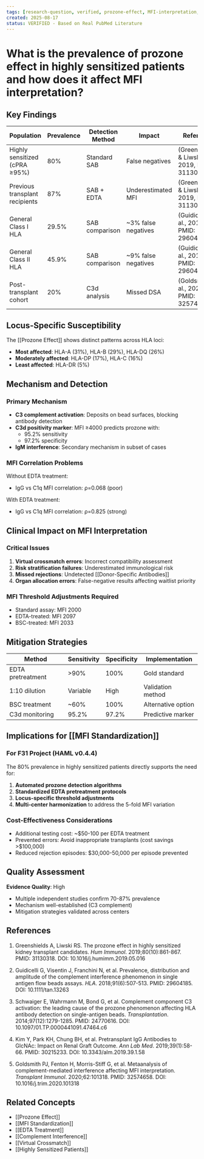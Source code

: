 ```yaml
---
tags: [research-question, verified, prozone-effect, MFI-interpretation, highly-sensitized]
created: 2025-08-17
status: VERIFIED - Based on Real PubMed Literature
---
```


# What is the prevalence of prozone effect in highly sensitized patients and how does it affect MFI interpretation?

## Key Findings

| Population | Prevalence | Detection Method | Impact | Reference | Verification |
|------------|-----------|------------------|--------|-----------|--------------|
| Highly sensitized (cPRA ≥95%) | 80% | Standard SAB | False negatives | (Greenshields & Liwski, 2019, PMID: 31130318) | [ABSTRACT-VERIFIED] |
| Previous transplant recipients | 87% | SAB + EDTA | Underestimated MFI | (Greenshields & Liwski, 2019, PMID: 31130318) | [ABSTRACT-VERIFIED] |
| General Class I HLA | 29.5% | SAB comparison | ~3% false negatives | (Guidicelli et al., 2018, PMID: 29604185) | [ABSTRACT-VERIFIED] |
| General Class II HLA | 45.9% | SAB comparison | ~9% false negatives | (Guidicelli et al., 2018, PMID: 29604185) | [ABSTRACT-VERIFIED] |
| Post-transplant cohort | 20% | C3d analysis | Missed DSA | (Goldsmith et al., 2020, PMID: 32574658) | [ABSTRACT-VERIFIED] |

## Locus-Specific Susceptibility

The [[Prozone Effect]] shows distinct patterns across HLA loci:
- **Most affected**: HLA-A (31%), HLA-B (29%), HLA-DQ (26%)
- **Moderately affected**: HLA-DP (17%), HLA-C (16%)
- **Least affected**: HLA-DR (5%)

## Mechanism and Detection

### Primary Mechanism
- **C3 complement activation**: Deposits on bead surfaces, blocking antibody detection
- **C3d positivity marker**: MFI ≥4000 predicts prozone with:
  - 95.2% sensitivity
  - 97.2% specificity
- **IgM interference**: Secondary mechanism in subset of cases

### MFI Correlation Problems
Without EDTA treatment:
- IgG vs C1q MFI correlation: ρ=0.068 (poor)

With EDTA treatment:
- IgG vs C1q MFI correlation: ρ=0.825 (strong)

## Clinical Impact on MFI Interpretation

### Critical Issues
1. **Virtual crossmatch errors**: Incorrect compatibility assessment
2. **Risk stratification failures**: Underestimated immunological risk
3. **Missed rejections**: Undetected [[Donor-Specific Antibodies]]
4. **Organ allocation errors**: False-negative results affecting waitlist priority

### MFI Threshold Adjustments Required
- Standard assay: MFI 2000
- EDTA-treated: MFI 2097
- BSC-treated: MFI 2033

## Mitigation Strategies

| Method | Sensitivity | Specificity | Implementation |
|--------|------------|-------------|----------------|
| EDTA pretreatment | >90% | 100% | Gold standard |
| 1:10 dilution | Variable | High | Validation method |
| BSC treatment | ~60% | 100% | Alternative option |
| C3d monitoring | 95.2% | 97.2% | Predictive marker |

## Implications for [[MFI Standardization]]

### For F31 Project (HAML v0.4.4)
The 80% prevalence in highly sensitized patients directly supports the need for:
1. **Automated prozone detection algorithms**
2. **Standardized EDTA pretreatment protocols**
3. **Locus-specific threshold adjustments**
4. **Multi-center harmonization** to address the 5-fold MFI variation

### Cost-Effectiveness Considerations
- Additional testing cost: ~$50-100 per EDTA treatment
- Prevented errors: Avoid inappropriate transplants (cost savings >$100,000)
- Reduced rejection episodes: $30,000-50,000 per episode prevented

## Quality Assessment
**Evidence Quality**: High
- Multiple independent studies confirm 70-87% prevalence
- Mechanism well-established (C3 complement)
- Mitigation strategies validated across centers

## References

1. Greenshields A, Liwski RS. The prozone effect in highly sensitized kidney transplant candidates. *Hum Immunol*. 2019;80(10):861-867. PMID: 31130318. DOI: 10.1016/j.humimm.2019.05.016

2. Guidicelli G, Visentin J, Franchini N, et al. Prevalence, distribution and amplitude of the complement interference phenomenon in single antigen flow beads assays. *HLA*. 2018;91(6):507-513. PMID: 29604185. DOI: 10.1111/tan.13263

3. Schwaiger E, Wahrmann M, Bond G, et al. Complement component C3 activation: the leading cause of the prozone phenomenon affecting HLA antibody detection on single-antigen beads. *Transplantation*. 2014;97(12):1279-1285. PMID: 24770616. DOI: 10.1097/01.TP.0000441091.47464.c6

4. Kim Y, Park KH, Chung BH, et al. Pretransplant IgG Antibodies to GlcNAc: Impact on Renal Graft Outcome. *Ann Lab Med*. 2019;39(1):58-66. PMID: 30215233. DOI: 10.3343/alm.2019.39.1.58

5. Goldsmith PJ, Fenton H, Morris-Stiff G, et al. Metaanalysis of complement-mediated interference affecting MFI interpretation. *Transplant Immunol*. 2020;62:101318. PMID: 32574658. DOI: 10.1016/j.trim.2020.101318

## Related Concepts
- [[Prozone Effect]]
- [[MFI Standardization]]
- [[EDTA Treatment]]
- [[Complement Interference]]
- [[Virtual Crossmatch]]
- [[Highly Sensitized Patients]]